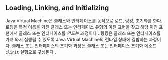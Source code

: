 ## Loading, Linking, and Initializing

Java Virtual Machine은 클래스와 인터페이스를 동적으로 로드, 링킹, 초기화를 한다. 로딩은 특정 이름을 가진 클래스 또는 인터페이스 유형의 이진 표현을 찾고 해당 이진 표현에서 클래스 또는 인터페이스를 *만드는* 과정이다 . 링킹은 클래스 또는 인터페이스를 가져 와서 실행될 수 있도록 Java Virtual Machine의 런타임 상태에 결합하는 과정이다. 클래스 또는 인터페이스의 초기화 과정은 클래스 또는 인터페이스 초기화 메소드 `clinit` 실행으로 구성된다 .

